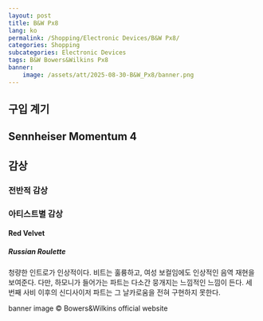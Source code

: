 ```yaml
---
layout: post
title: B&W Px8
lang: ko
permalink: /Shopping/Electronic Devices/B&W Px8/
categories: Shopping
subcategories: Electronic Devices
tags: B&W Bowers&Wilkins Px8
banner:
    image: /assets/att/2025-08-30-B&W_Px8/banner.png
---
```


## 구입 계기

## Sennheiser Momentum 4

## 감상

### 전반적 감상

### 아티스트별 감상

#### Red Velvet
##### Russian Roulette
청량한 인트로가 인상적이다. 비트는 훌륭하고, 여성 보컬임에도 인상적인 음역 재현을 보여준다. 다만, 하모니가 들어가는 파트는 다소간 뭉개지는 느낌적인 느낌이 든다. 세 번째 사비 이후의 신디사이저 파트는 그 날카로움을 전혀 구현하지 못한다.


banner image © Bowers&Wilkins official website